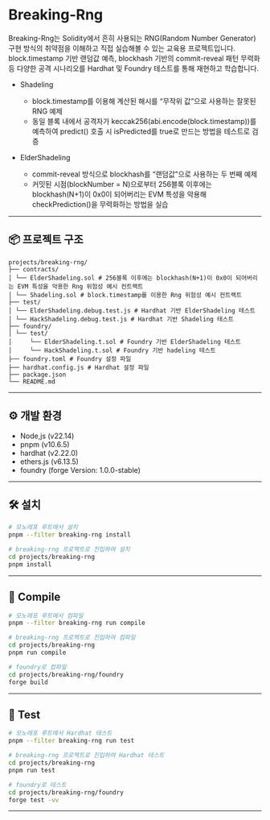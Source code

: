 # Breaking-Rng
Breaking-Rng는 Solidity에서 흔히 사용되는 RNG(Random Number Generator) 구현 방식의 취약점을 이해하고 직접 실습해볼 수 있는 교육용 프로젝트입니다.
block.timestamp 기반 랜덤값 예측, blockhash 기반의 commit-reveal 패턴 무력화 등 다양한 공격 시나리오를 Hardhat 및 Foundry 테스트를 통해 재현하고 학습합니다.

- Shadeling
    - block.timestamp를 이용해 계산된 해시를 “무작위 값”으로 사용하는 잘못된 RNG 예제
    - 동일 블록 내에서 공격자가 keccak256(abi.encode(block.timestamp))를 예측하여 predict() 호출 시 isPredicted를 true로 만드는 방법을 테스트로 검증

- ElderShadeling
    - commit-reveal 방식으로 blockhash를 “랜덤값”으로 사용하는 두 번째 예제
    - 커밋된 시점(blockNumber = N)으로부터 256블록 이후에는 blockhash(N+1)이 0x0이 되어버리는 EVM 특성을 악용해 checkPrediction()을 무력화하는 방법을 실습

---

## 📦 프로젝트 구조

```
projects/breaking-rng/
├── contracts/
│ └── ElderShadeling.sol # 256블록 이후에는 blockhash(N+1)이 0x0이 되어버리는 EVM 특성을 악용한 Rng 위험성 예시 컨트랙트
│ └── Shadeling.sol # block.timestamp를 이용한 Rng 위험성 예시 컨트랙트
├── test/
│ └── ElderShadeling.debug.test.js # Hardhat 기반 ElderShadeling 테스트
│ └── HackShadeling.debug.test.js # Hardhat 기반 Shadeling 테스트
├── foundry/
│ └── test/
│     └── ElderShadeling.t.sol # Foundry 기반 ElderShadeling 테스트
│     └── HackShadeling.t.sol # Foundry 기반 hadeling 테스트
├── foundry.toml # Foundry 설정 파일
├── hardhat.config.js # Hardhat 설정 파일
├── package.json
└── README.md
```

---

## ⚙️ 개발 환경
- Node,js (v22.14)
- pnpm (v10.6.5)
- hardhat (v2.22.0)
- ethers.js (v6.13.5)
- foundry (forge Version: 1.0.0-stable)

---

## 🛠️ 설치
```bash
# 모노레포 루트에서 설치
pnpm --filter breaking-rng install

# breaking-rng 프로젝트로 진입하여 설치
cd projects/breaking-rng
pnpm install
```

---

## 🧱 Compile
```bash
# 모노레포 루트에서 컴파일
pnpm --filter breaking-rng run compile

# breaking-rng 프로젝트로 진입하여 컴파일
cd projects/breaking-rng
pnpm run compile

# foundry로 컴파일
cd projects/breaking-rng/foundry
forge build
```

---

## 🧪 Test
```bash
# 모노레포 루트에서 Hardhat 테스트
pnpm --filter breaking-rng run test

# breaking-rng 프로젝트로 진입하여 Hardhat 테스트
cd projects/breaking-rng
pnpm run test

# foundry로 테스트
cd projects/breaking-rng/foundry
forge test -vv
```

---
